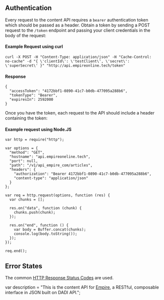## Authentication
Every request to the content API requires a `bearer` authentication token which should be passed as a header.
Obtain a token by sending a POST request to the `/token` endpoint and passing your client credentials in the body of the request:

#### Example Request using curl
```
curl -X POST -H "Content-Type: application/json" -H "Cache-Control: no-cache" -d "{ \'clientId\': \'testClient\', \'secret\': \'superSecret\' }" "http://api.empireonline.tech/token"
```

#### Response
```
{
  "accessToken": "4172bbf1-0890-41c7-b0db-477095a288b6",
  "tokenType": "Bearer",
  "expiresIn": 2592000
}
```

Once you have the token, each request to the API should include a header containing the token:

#### Example request using Node.JS
```js"
var http = require("http");

var options = {
  "method": "GET",
  "hostname": "api.empireoneline.tech",
  "port": null,
  "path": "/v1/api_empire_com/articles",
  "headers": {
    "authorization": "Bearer 4172bbf1-0890-41c7-b0db-477095a288b6",
    "content-type": "application/json"
  }
};

var req = http.request(options, function (res) {
  var chunks = [];

  res.on("data", function (chunk) {
    chunks.push(chunk);
  });

  res.on("end", function () {
    var body = Buffer.concat(chunks);
    console.log(body.toString());
  });
});

req.end();
```

## Error States
The common [HTTP Response Status Codes](https://github.com/for-GET/know-your-http-well/blob/master/status-codes.md) are used.

var description = "This is the content API for [Empire](http://www.empireonline.com), a RESTful, composable interface in JSON built on DADI API.";
